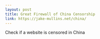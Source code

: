 ```yaml
---
layout: post
title: Great Firewall of China Censorship
link: https://jake-mullins.net/china/
---
```


Check if a website is censored in China